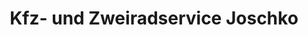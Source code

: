 ---
title: "Kfz- und Zweiradservice Joschko"
url: /steffenberg/kfz-und-zweiradservice-joschko/
shop: Autowerkstatt
---